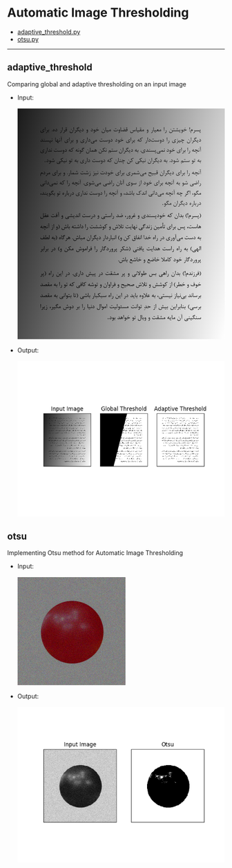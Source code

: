 # Automatic Image Thresholding

- [adaptive_threshold.py](#adaptive_threshold)
- [otsu.py](#otsu)

---

## adaptive_threshold

Comparing global and adaptive thresholding on an input image

  - Input:<br><br>
![doc_shadow](/otsu-threshold/img/doc_shadow.png)

  - Output:<br><br>
![doc_shadow_out](/otsu-threshold/img/doc_shadow_out.png)

## otsu

Implementing Otsu method for Automatic Image Thresholding

  - Input:<br><br>
![redBall](/otsu-threshold/img/redBall.png)

  - Output:<br><br>
![redBall_Otsu](/otsu-threshold/img/redBall_Otsu.png)
